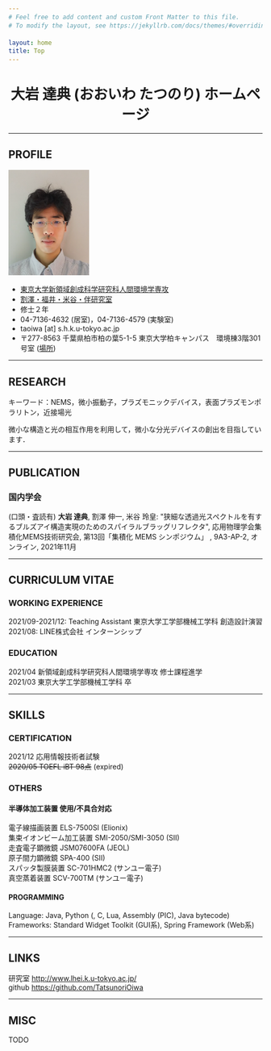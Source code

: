 ```yaml
---
# Feel free to add content and custom Front Matter to this file.
# To modify the layout, see https://jekyllrb.com/docs/themes/#overriding-theme-defaults

layout: home
title: Top
---
```


<h1 align="center">大岩 達典 (おおいわ たつのり) ホームページ</h1>
<!-- 中央揃えのため # ではNG -->

<!-- ## NEW -->
<!-- - 2022.05.26 開設 -->

<hr>

## PROFILE
<img border="0" src="assets/oiwa.png" width="160">

<!-- <table>
  <tr> <td align="right">所属</td>   <td> <a href="https://www.u-tokyo.ac.jp/ja/index.html">東京大学</a>
                                          <a href="https://www.k.u-tokyo.ac.jp/">新領域創成科学研究科</a>
                                          <a href="https://www.h.k.u-tokyo.ac.jp/">人間環境学専攻</a></td></tr>
  <tr> <td align="right">研究室</td> <td><a href="http://www.lhei.k.u-tokyo.ac.jp/">割澤・福井・米谷・伴研究室</a></td> </tr>
  <tr> <td align="right">学年</td> <td>修士２年</td> </tr>
  <tr> <td align="right">専門</td> <td>TODO</td> </tr>
  <tr> <td align="right">TEL</td> <td>04-7136-4632</td> </tr>
  <tr> <td align="right">場所１</td> <td>〒277-8563 千葉県柏市柏の葉5-1-5</td> </tr>
  <tr> <td align="right">場所２</td> <td>東京大学柏キャンパス　環境棟3階301号室 (<a href="https://www.u-tokyo.ac.jp/campusmap/cam03_01_06_j.html">場所</a>)</td> </tr>
</table> -->

- <a href="https://www.u-tokyo.ac.jp/ja/index.html">東京大学</a><a href="https://www.k.u-tokyo.ac.jp/">新領域創成科学研究科</a><a href="https://www.h.k.u-tokyo.ac.jp/">人間環境学専攻</a>
- <a href="http://www.lhei.k.u-tokyo.ac.jp/">割澤・福井・米谷・伴研究室</a>
- 修士２年
- 04-7136-4632 (居室)，04-7136-4579 (実験室)
- taoiwa [at] s.h.k.u-tokyo.ac.jp
- 〒277-8563 千葉県柏市柏の葉5-1-5 東京大学柏キャンパス　環境棟3階301号室 (<a href="https://www.u-tokyo.ac.jp/campusmap/cam03_01_06_j.html">場所</a>)

<hr>

## RESEARCH
キーワード：NEMS，微小振動子，プラズモニックデバイス，表面プラズモンポラリトン，近接場光

微小な構造と光の相互作用を利用して，微小な分光デバイスの創出を目指しています．

<hr>

## PUBLICATION
### 国内学会
(口頭・査読有) **大岩 達典**, 割澤 伸一, 米谷 玲皇: "狭細な透過光スペクトルを有するブルズアイ構造実現のためのスパイラルブラッグリフレクタ", 応用物理学会集積化MEMS技術研究会, 第13回「集積化 MEMS シンポジウム」 , 9A3-AP-2, オンライン, 2021年11月  

<hr>

## CURRICULUM VITAE
### WORKING EXPERIENCE
2021/09-2021/12: Teaching Assistant 東京大学工学部機械工学科 創造設計演習<br>
2021/08: LINE株式会社 インターンシップ<br>

### EDUCATION
2021/04 新領域創成科学研究科人間環境学専攻 修士課程進学<br>
2021/03 東京大学工学部機械工学科 卒<br>
<!-- ### AWARDS -->
<!-- ### ACADEMIC SERIVES -->

<hr>

## SKILLS
### CERTIFICATION
2021/12 応用情報技術者試験<br>
~~2020/05 TOEFL iBT 98点~~ (expired)<br>

### OTHERS
#### 半導体加工装置 使用/不具合対応
電子線描画装置 ELS-7500SI (Elionix)<br>
集束イオンビーム加工装置 SMI-2050/SMI-3050 (SII)<br>
走査電子顕微鏡 JSM07600FA (JEOL)<br>
原子間力顕微鏡 SPA-400 (SII)<br>
スパッタ製膜装置 SC-701HMC2 (サンユー電子)<br>
真空蒸着装置 SCV-700TM (サンユー電子)<br>

#### PROGRAMMING
Language: Java, Python (, C, Lua, Assembly (PIC), Java bytecode)<br>
Frameworks: Standard Widget Toolkit (GUI系), Spring Framework (Web系)<br>

<hr>

## LINKS
研究室 <a>http://www.lhei.k.u-tokyo.ac.jp/</a><br>
github <a>https://github.com/TatsunoriOiwa</a><br>

<hr>

## MISC
TODO<br>




